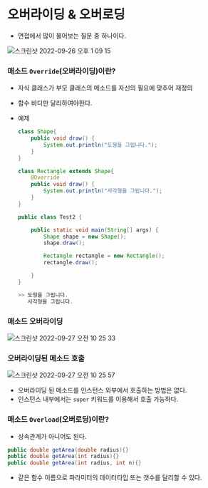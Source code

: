 # 오버라이딩 & 오버로딩

-   면접에서 많이 물어보는 질문 중 하나이다.

![스크린샷 2022-09-26 오후 1 09 15](https://user-images.githubusercontent.com/89567475/193718934-644cd568-0df0-495c-a285-d9a1662938e8.png)

### 매소드 `Override`(오버라이딩)이란?

-   자식 클래스가 부모 클래스의 메소드를 자신의 필요에 맞추어 재정의
-   함수 바디만 달리하여야한다.
-   예제

    ```java
    class Shape{
    	public void draw() {
    		System.out.println("도형을 그립니다.");
    	}
    }

    class Rectangle extends Shape{
    	@Override
    	public void draw() {
    		System.out.println("사각형을 그립니다.");
    	}
    }

    public class Test2 {

    	public static void main(String[] args) {
    		Shape shape = new Shape();
    		shape.draw();

    		Rectangle rectangle = new Rectangle();
    		rectangle.draw();

    	}
    }

    >> 도형을 그립니다.
       사각형을 그립니다.
    ```

### 매소드 오버라이딩

![스크린샷 2022-09-27 오전 10 25 33](https://user-images.githubusercontent.com/89567475/193718942-8d148912-6c3a-4baf-b494-d9148dc32230.png)

### 오버라이딩된 메소드 호출

![스크린샷 2022-09-27 오전 10 25 57](https://user-images.githubusercontent.com/89567475/193719030-a3527bcb-a160-420a-8f21-7eb1cb554b73.png)

-   오버라이딩 된 메소드를 인스턴스 외부에서 호출하는 방법은 없다.
-   인스턴스 내부에서는 `super` 키워드를 이용해서 호출 가능하다.

### 매소드 `Overload`(오버로딩)이란?

-   상속관계가 아니어도 된다.

```java
public double getArea(double radius){}
public double getArea(int radius){}
public double getArea(int radius, int n){}
```

-   같은 함수 이름으로 파라미터의 데이터타입 또는 갯수를 달리할 수 있다.
